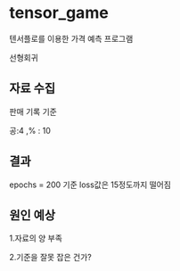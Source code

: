 # tensor_game
텐서플로를 이용한 가격 예측 프로그램

선형회귀


## 자료 수집

판매 기록 기준

공:4 ,% : 10


## 결과

epochs = 200 기준 loss값은 15정도까지 떨어짐

## 원인 예상

1.자료의 양 부족


2.기준을 잘못 잡은 건가?
